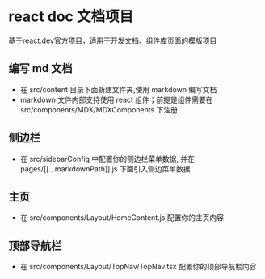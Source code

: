 # react doc 文档项目

基于react.dev官方项目，适用于开发文档、组件库页面的模版项目

## 编写 md 文档

- 在 src/content 目录下面新建文件夹,使用 markdown 编写文档
- markdown 文件内部支持使用 react 组件；前提是组件需要在 src/components/MDX/MDXComponents 下注册

## 侧边栏
- 在 src/sidebarConfig 中配置你的侧边栏菜单数据, 并在 pages/[[...markdownPath]].js 下面引入侧边菜单数据

## 主页
- 在 src/components/Layout/HomeContent.js 配置你的主页内容

## 顶部导航栏

- 在 src/components/Layout/TopNav/TopNav.tsx 配置你的顶部导航栏内容